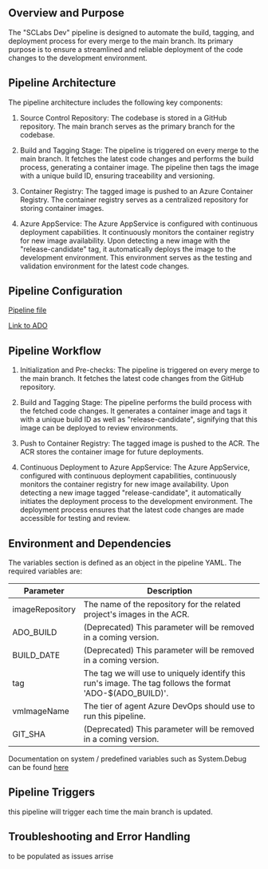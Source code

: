 ## Overview and Purpose

The "SCLabs Dev" pipeline is designed to automate the build, tagging, and deployment process for every merge to the main branch. Its primary purpose is to ensure a streamlined and reliable deployment of the code changes to the development environment.

## Pipeline Architecture

The pipeline architecture includes the following key components:

1. Source Control Repository: The codebase is stored in a GitHub repository. The main branch serves as the primary branch for the codebase.

2. Build and Tagging Stage: The pipeline is triggered on every merge to the main branch. It fetches the latest code changes and performs the build process, generating a container image. The pipeline then tags the image with a unique build ID, ensuring traceability and versioning.

3. Container Registry: The tagged image is pushed to an Azure Container Registry. The container registry serves as a centralized repository for storing container images.

4. Azure AppService: The Azure AppService is configured with continuous deployment capabilities. It continuously monitors the container registry for new image availability. Upon detecting a new image with the "release-candidate" tag, it automatically deploys the image to the development environment. This environment serves as the testing and validation environment for the latest code changes.

## Pipeline Configuration

[Pipeline file](./dev-alphasite.md)

[Link to ADO](https://dev.azure.com/VP-BD/ENDC-DECD-Builds/_build?definitionId=60)


## Pipeline Workflow

1. Initialization and Pre-checks:
    The pipeline is triggered on every merge to the main branch.
    It fetches the latest code changes from the GitHub repository.

2. Build and Tagging Stage:
    The pipeline performs the build process with the fetched code changes.
    It generates a container image and tags it with a unique build ID as well as "release-candidate", signifying that this image can be deployed to review environments.

3. Push to Container Registry:
    The tagged image is pushed to the ACR.
    The ACR stores the container image for future deployments.

4. Continuous Deployment to Azure AppService:
    The Azure AppService, configured with continuous deployment capabilities, continuously monitors the container registry for new image availability.
    Upon detecting a new image tagged "release-candidate", it automatically initiates the deployment process to the development environment.
    The deployment process ensures that the latest code changes are made accessible for testing and review.

## Environment and Dependencies
The variables section is defined as an object in the pipeline YAML. The required variables are:

| Parameter          | Description                                                                                                                  |
|--------------------|------------------------------------------------------------------------------------------------------------------------------|
| imageRepository    | The name of the repository for the related project's images in the ACR.                                                      |
| ADO_BUILD          | (Deprecated) This parameter will be removed in a coming version.                                                            |
| BUILD_DATE         | (Deprecated) This parameter will be removed in a coming version.                                                            |
| tag                | The tag we will use to uniquely identify this run's image. The tag follows the format 'ADO-$(ADO_BUILD)'.                    |
| vmImageName        | The tier of agent Azure DevOps should use to run this pipeline.                                                             |
| GIT_SHA            | (Deprecated) This parameter will be removed in a coming version.                                                            |

  Documentation on system / predefined variables such as System.Debug can be found [here](https://learn.microsoft.com/en-us/azure/devops/pipelines/build/variables?view=azure-devops&tabs=yaml)


## Pipeline Triggers
this pipeline will trigger each time the main branch is updated.

## Troubleshooting and Error Handling
to be populated as issues arrise